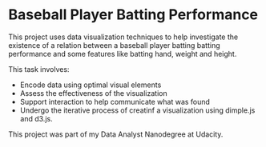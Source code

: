 # Baseball Player Batting Performance

This project uses data visualization techniques to help investigate the existence of a relation between a baseball player batting batting performance and some features like batting hand, weight and height.

This task involves:
* Encode data using optimal visual elements
* Assess the effectiveness of the visualization
* Support interaction to help communicate what was found
* Undergo the iterative process of creatinf a visualization using dimple.js and d3.js.

This project was part of my Data Analyst Nanodegree at Udacity.

